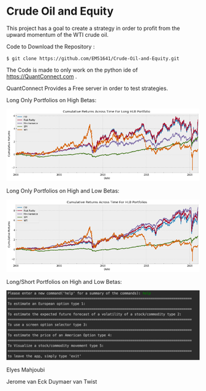 # Crude Oil and Equity

This project has a goal to create a strategy in order to profit from the upward momentum of the WTI crude oil.

Code to Download the Repository :

```
$ git clone https://github.com/EM51641/Crude-Oil-and-Equity.git
```
The Code is made to only work on the python ide of https://QuantConnect.com .

QuantConnect Provides a Free server in order to test strategies.


Long Only Portfolios on High Betas:

![alt text](https://github.com/EM51641/Crude-Oil-and-Equity/blob/main/Long%2520Only%2520cumulated%2520returns.png?raw=true)

Long Only Portfolios on High and Low Betas:

![alt text](https://github.com/EM51641/Crude-Oil-and-Equity/blob/main/Cumulative%2520return%2520HLB%2520long%2520only.png?raw=true)

Long/Short Portfolios on High and Low Betas:

![alt text](https://github.com/EM51641/SuperOption/blob/master/APPCommands.png?raw=true)

Elyes Mahjoubi

Jerome van Eck Duymaer van Twist
